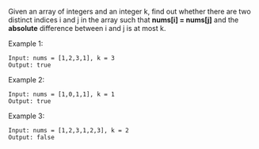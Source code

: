 Given an array of integers and an integer k, find out whether there are two distinct indices i and j in the array such that **nums[i] = nums[j]** and the **absolute** difference between i and j is at most k.

Example 1:

    Input: nums = [1,2,3,1], k = 3
    Output: true
Example 2:

    Input: nums = [1,0,1,1], k = 1
    Output: true
Example 3:

    Input: nums = [1,2,3,1,2,3], k = 2
    Output: false